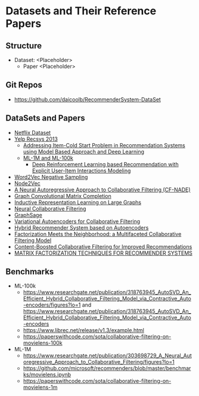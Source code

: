 # Datasets and Their Reference Papers

## Structure
- Dataset: \<Placeholder>
    - Paper \<Placeholder>

## Git Repos
- https://github.com/daicoolb/RecommenderSystem-DataSet
## DataSets and Papers
- [Netflix Dataset](https://www.kaggle.com/netflix-inc/netflix-prize-data)
- [Yelp Recsys 2013](https://www.kaggle.com/c/yelp-recsys-2013/data)
    - [Addressing Item-Cold Start Problem in
Recommendation Systems using Model Based
Approach and Deep Learning](https://arxiv.org/pdf/1706.05730.pdf)
    - [ML-1M and ML-100k]()
        - [Deep Reinforcement Learning based
Recommendation with Explicit User-Item
Interactions Modeling](https://arxiv.org/pdf/1810.12027.pdf)
- [Word2Vec Negative Sampling](https://papers.nips.cc/paper/5021-distributed-representations-of-words-and-phrases-and-their-compositionality.pdf)
- [Node2Vec](https://cs.stanford.edu/~jure/pubs/node2vec-kdd16.pdf)
- [A Neural Autoregressive Approach to Collaborative Filtering (CF-NADE)](https://arxiv.org/pdf/1605.09477.pdf)
- [Graph Convolutional Matrix Completion](https://arxiv.org/pdf/1706.02263.pdf)
- [Inductive Representation Learning on Large Graphs](https://arxiv.org/pdf/1706.02216.pdf)
- [Neural Collaborative Filtering](https://arxiv.org/pdf/1708.05031.pdf)
- [GraphSage](https://cs.stanford.edu/people/jure/pubs/graphsage-nips17.pdf)
- [Variational Autoencoders for Collaborative Filtering](https://arxiv.org/pdf/1802.05814.pdf)
- [Hybrid Recommender System based on Autoencoders](https://arxiv.org/pdf/1606.07659.pdf)
- [Factorization Meets the Neighborhood: a Multifaceted
Collaborative Filtering Model](https://www.cs.rochester.edu/twiki/pub/Main/HarpSeminar/Factorization_Meets_the_Neighborhood-_a_Multifaceted_Collaborative_Filtering_Model.pdf)
- [Content-Boosted Collaborative Filtering for Improved Recommendations](https://www.cs.utexas.edu/~ml/papers/cbcf-aaai-02.pdf)
- [MATRIX FACTORIZATION TECHNIQUES FOR RECOMMENDER SYSTEMS](https://datajobs.com/data-science-repo/Recommender-Systems-[Netflix].pdf)


## Benchmarks
- ML-100k
    - https://www.researchgate.net/publication/318763945_AutoSVD_An_Efficient_Hybrid_Collaborative_Filtering_Model_via_Contractive_Auto-encoders/figures?lo=1 and https://www.researchgate.net/publication/318763945_AutoSVD_An_Efficient_Hybrid_Collaborative_Filtering_Model_via_Contractive_Auto-encoders
    - https://www.librec.net/release/v1.3/example.html
    - https://paperswithcode.com/sota/collaborative-filtering-on-movielens-100k
- ML-1M
    - https://www.researchgate.net/publication/303698729_A_Neural_Autoregressive_Approach_to_Collaborative_Filtering/figures?lo=1
    - https://github.com/microsoft/recommenders/blob/master/benchmarks/movielens.ipynb
    - https://paperswithcode.com/sota/collaborative-filtering-on-movielens-1m